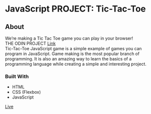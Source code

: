 # JavaScript PROJECT: Tic-Tac-Toe
## About
We’re making a Tic Tac Toe game you can play in your browser!<br>
THE ODIN PROJECT [Link](https://www.theodinproject.com/lessons/node-path-javascript-tic-tac-toe)<br>
Tic-Tac-Toe JavaScript game is a simple example of games you can program in JavaScript. Game making is the most popular branch of programming. It is also an amazing way to learn the basics of a programming language while creating a simple and interesting project.
### Built With
- HTML <br>
- CSS (Flexbox) <br>
- JavaScript<br>

[Live](https://artanmerko.github.io/tic-tac-toe/)
